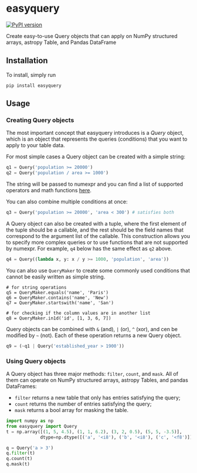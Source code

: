 # easyquery
[![PyPI version](https://img.shields.io/pypi/v/easyquery.svg)](https://pypi.python.org/pypi/easyquery)

Create easy-to-use Query objects that can apply on NumPy structured arrays, astropy Table, and Pandas DataFrame

## Installation

To install, simply run

    pip install easyquery

## Usage

### Creating Query objects

The most important concept that easyquery introduces is a _Query_ object,
which is an object that represents the queries (conditions) that you want to
apply to your table data.

For most simple cases a Query object can be created with a simple string:

```python
q1 = Query('population >= 20000')
q2 = Query('population / area >= 1000')
```

The string will be passed to numexpr and you can find a list of supported
operators and math functions
[here](https://numexpr.readthedocs.io/en/latest/user_guide.html#supported-operators).

You can also combine multiple conditions at once:

```python
q3 = Query('population >= 20000', 'area < 300') # satisfies both
```

A Query object can also be created with a tuple, where the first element of
the tuple should be a callable, and the rest should be the field names that
correspond to the argument list of the callable.
This construction allows you to specify more complex queries or to use functions
that are not supported by numexpr.
For example, `q4` below has the same effect as `q2` above.

```python
q4 = Query((lambda x, y: x / y >= 1000, 'population', 'area'))
```

You can also use `QueryMaker` to create some commonly used conditions that
cannot be easily written as simple string.

```
# for string operations
q5 = QueryMaker.equals('name', 'Paris')
q6 = QueryMaker.contains('name', 'New')
q7 = QueryMaker.startswith('name', 'San')

# for checking if the column values are in another list
q8 = QueryMaker.in1d('id', [1, 3, 6, 7])
```

Query objects can be combined with `&` (and), `|` (or), `^` (xor), and cen be
modified by `~` (not). Each of these operation returns a new Query object.

```python
q9 = (~q1 | Query('established_year > 1900'))
```

### Using Query objects

A Query object has three major methods: `filter`, `count`, and `mask`.
All of them can operate on NumPy structured arrays, astropy Tables, and pandas DataFrames:

- `filter` returns a new table that only has entries satisfying the query;
- `count` returns the number of entries satisfying the query;
- `mask` returns a bool array for masking the table.

```python
import numpy as np
from easyquery import Query
t = np.array([(1, 5, 4.5), (1, 1, 6.2), (3, 2, 0.5), (5, 5, -3.5)],
             dtype=np.dtype([('a', '<i8'), ('b', '<i8'), ('c', '<f8')]))

q = Query('a > 3')
q.filter(t)
q.count(t)
q.mask(t)
```
